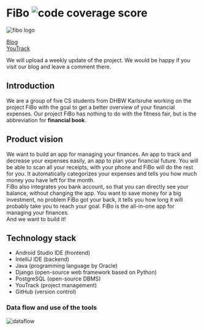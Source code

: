 # FiBo ![code coverage score](https://codecov.io/gh/Cebox82/FiBo/branch/master/graph/badge.svg)

![fibo logo](/docs/fibo_logo.png)

[Blog](https://fibo952390745.wordpress.com)<br>
[YouTrack](https://dhbw-karlsruhe.myjetbrains.com/youtrack/dashboard?id=3a05db8f-60ae-41e1-9a4a-5b7688cedc66)<br>

We will upload a weekly update of the project. We would be happy if you visit our blog and leave a comment there.

## Introduction

We are a group of five CS students from DHBW Karlsruhe working on the project FiBo with the goal to get a better overview of your financial expenses. 
Our project FiBo has nothing to do with the fitness fair, but is the abbreviation for **financial book**.

## Product vision
We want to build an app for managing your finances. An app to track and decrease your expenses easily, an app to plan your financial future.
You will be able to scan all your receipts, with your phone and FiBo will do the rest for you. It automatically categorizes your expenses and tells you how much money you have left for the month.<br>
FiBo also integrates you bank account, so that you can directly see your balance, without changing the app. You want to save money for a big investment, no problem FiBo got your back, it tells you how long it will probably take you to reach your goal.
FiBo is the all-in-one app for managing your finances.<br>
And we want to build it!



## Technology stack

- Android Studio IDE (frontend)
- IntelliJ IDE (backend)
- Java (programming language by Oracle)
- Django (open-source web framework based on Python)
- PostgreSQL (open-source DBMS)
- YouTrack (project management)
- GitHub (version control)

### Data flow and use of the tools

![dataflow](/docs/dataflow.jpg "Data flow and use of the tools")
